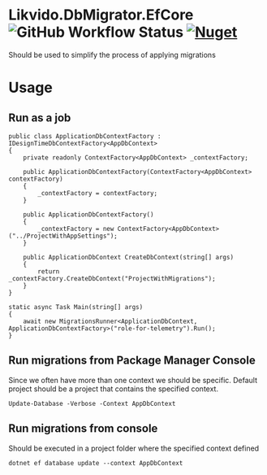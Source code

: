 # Likvido.DbMigrator.EfCore ![GitHub Workflow Status](https://img.shields.io/github/actions/workflow/status/Likvido/Likvido.DbMigrator.EfCore/nuget.yml) [![Nuget](https://img.shields.io/nuget/v/Likvido.DbMigrator.EfCore)](https://www.nuget.org/packages/Likvido.DbMigrator.EfCore/)
Should be used to simplify the process of applying migrations
# Usage
## Run as a job
```
public class ApplicationDbContextFactory : IDesignTimeDbContextFactory<AppDbContext>
{
    private readonly ContextFactory<AppDbContext> _contextFactory;

    public ApplicationDbContextFactory(ContextFactory<AppDbContext> contextFactory)
    {
        _contextFactory = contextFactory;
    }

    public ApplicationDbContextFactory()
    {
        _contextFactory = new ContextFactory<AppDbContext>("../ProjectWithAppSettings");
    }

    public ApplicationDbContext CreateDbContext(string[] args)
    {
        return _contextFactory.CreateDbContext("ProjectWithMigrations");
    }
}

static async Task Main(string[] args)
{
    await new MigrationsRunner<ApplicationDbContext, ApplicationDbContextFactory>("role-for-telemetry").Run();
}
```
## Run migrations from Package Manager Console
Since we often have more than one context we should be specific. Default project should be a project that contains the specified context.
```
Update-Database -Verbose -Context AppDbContext 
```
## Run migrations from console
Should be executed in a project folder where the specified context defined
```
dotnet ef database update --context AppDbContext
```
